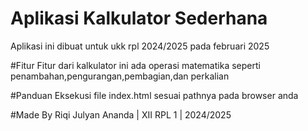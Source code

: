 # Aplikasi Kalkulator Sederhana
 Aplikasi ini dibuat untuk ukk rpl 2024/2025 pada februari 2025

 #Fitur
 Fitur dari kalkulator ini ada operasi matematika seperti penambahan,pengurangan,pembagian,dan perkalian

 #Panduan
 Eksekusi file index.html sesuai pathnya pada browser anda

 #Made By
 Riqi Julyan Ananda | XII RPL 1 | 2024/2025
